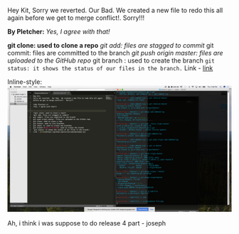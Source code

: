 Hey Kit,
Sorry we reverted.  Our Bad.  We created a new file to redo this all again before we get to merge conflict!.  Sorry!!!

**By Pletcher:**
*Yes, I agree with that!*


**git clone: used to clone a repo**
*git add: files are stagged to commit*
git commit: files are committed to the branch
*git push origin master: files are uploaded to the GitHub repo*
git branch <name-of-branch>: used to create the branch
`git status: it shows the status of our files in the branch.`
Link - [link](https://github.com/evilstreak/markdown-js)

Inline-style:
![alt text](file.png "screenshot of our work")

Ah, i think i was suppose to do release 4 part - joseph